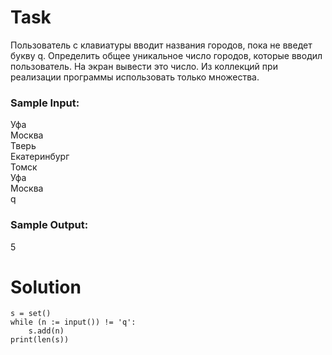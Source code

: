 # Task

Пользователь с клавиатуры вводит названия городов, пока не введет букву q. Определить общее уникальное число городов, которые вводил пользователь. На экран вывести это число. Из коллекций при реализации программы использовать только множества.

### Sample Input:

Уфа  
Москва  
Тверь  
Екатеринбург  
Томск  
Уфа  
Москва  
q  

### Sample Output:

5

# Solution
```
s = set()
while (n := input()) != 'q':
    s.add(n)
print(len(s))
```